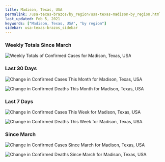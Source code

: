 ```yaml
---
title: Madison, Texas, USA
permalink: /usa-texas-brazos/by_region/usa-texas-madison-by_region.html
last_updated: Feb 5, 2021
keywords: ["Madison, Texas, USA", "by region"]
sidebar: usa-texas-brazos_sidebar
---
```


<h3>Weekly Totals Since March</h3>

![Weekly Totals of Confirmed Cases for Madison, Texas, USA](/covid_tracker/images/graphs/usa-texas-madison-weekly_totals_graph.png)

<h3>Last 30 Days</h3>

![Change in Confirmed Cases This Month for Madison, Texas, USA](/covid_tracker/images/graphs/usa-texas-madison-delta_confirmed-30_days_graph.png)

![Change in Confirmed Deaths This Month for Madison, Texas, USA](/covid_tracker/images/graphs/usa-texas-madison-delta_deaths-30_days_graph.png)

<h3>Last 7 Days</h3>

![Change in Confirmed Cases This Week for Madison, Texas, USA](/covid_tracker/images/graphs/usa-texas-madison-delta_confirmed-7_days_graph.png)

![Change in Confirmed Deaths This Week for Madison, Texas, USA](/covid_tracker/images/graphs/usa-texas-madison-delta_deaths-7_days_graph.png)

<h3>Since March</h3>

![Change in Confirmed Cases Since March for Madison, Texas, USA](/covid_tracker/images/graphs/usa-texas-madison-delta_confirmed-since_march_graph.png)

![Change in Confirmed Deaths Since March for Madison, Texas, USA](/covid_tracker/images/graphs/usa-texas-madison-delta_deaths-since_march_graph.png)
